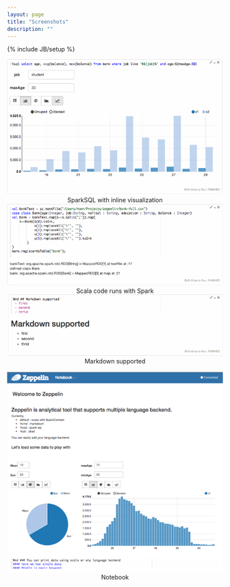```yaml
---
layout: page
title: "Screenshots"
description: ""
---
```

<!--
Licensed under the Apache License, Version 2.0 (the "License");
you may not use this file except in compliance with the License.
You may obtain a copy of the License at

http://www.apache.org/licenses/LICENSE-2.0

Unless required by applicable law or agreed to in writing, software
distributed under the License is distributed on an "AS IS" BASIS,
WITHOUT WARRANTIES OR CONDITIONS OF ANY KIND, either express or implied.
See the License for the specific language governing permissions and
limitations under the License.
-->
{% include JB/setup %}

<div class="row">
     <div class="col-md-3">
          <a href="assets/themes/zeppelin/img/screenshots/sparksql.png"><img class="thumbnail" src="assets/themes/zeppelin/img/screenshots/sparksql.png" /></a>
          <center>SparkSQL with inline visualization</center>
     </div>
     <div class="col-md-3">
          <a href="assets/themes/zeppelin/img/screenshots/spark.png"><img class="thumbnail" src="assets/themes/zeppelin/img/screenshots/spark.png" /></a>
          <center>Scala code runs with Spark</center>
     </div>
     <div class="col-md-3">
          <a href="assets/themes/zeppelin/img/screenshots/markdown.png"><img class="thumbnail" src="assets/themes/zeppelin/img/screenshots/markdown.png" /></a>
          <center>Markdown supported</center>
     </div>
</div>
<br />
<div class="row">
     <div class="col-md-3">
          <a href="assets/themes/zeppelin/img/screenshots/notebook.png"><img class="thumbnail" src="assets/themes/zeppelin/img/screenshots/notebook.png" /></a>
          <center>Notebook</center>
     </div>
     <div class="col-md-3">
     </div>
     <div class="col-md-3">
     </div>
</div>
